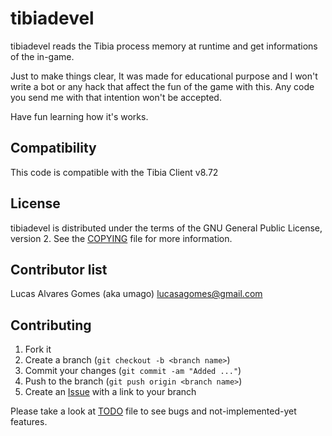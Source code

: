 tibiadevel
=========

tibiadevel reads the Tibia process memory at runtime and get informations of the in-game.

Just to make things clear, It was made for educational purpose and I won't write a bot or any hack that affect the fun of the game with this. Any code you send me with that intention won't be accepted.

Have fun learning how it's works.

Compatibility
-------------
This code is compatible with the Tibia Client v8.72

License
-------

tibiadevel is distributed under the terms of the GNU General Public License, version 2.
See the [COPYING][3] file for more information.

Contributor list
----------------

Lucas Alvares Gomes (aka umago) <lucasagomes@gmail.com>

Contributing
------------

1. Fork it
2. Create a branch (`git checkout -b <branch name>`)
3. Commit your changes (`git commit -am "Added ..."`)
4. Push to the branch (`git push origin <branch name>`)
5. Create an [Issue][1] with a link to your branch

Please take a look at [TODO][2] file to see bugs and not-implemented-yet 
features.

[1]: http://github.com/umago/tibiadevel/issues
[2]: https://github.com/umago/tibiadevel/blob/master/TODO
[3]: https://github.com/umago/tibiadevel/blob/master/COPYING

